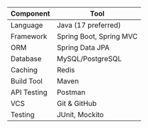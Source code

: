 | Component   | Tool                    |
| ----------- | ----------------------- |
| Language    | Java (17 preferred)     |
| Framework   | Spring Boot, Spring MVC |
| ORM         | Spring Data JPA         |
| Database    | MySQL/PostgreSQL        |
| Caching     | Redis                   |
| Build Tool  | Maven                   |
| API Testing | Postman                 |
| VCS         | Git & GitHub            |
| Testing     | JUnit, Mockito          |

